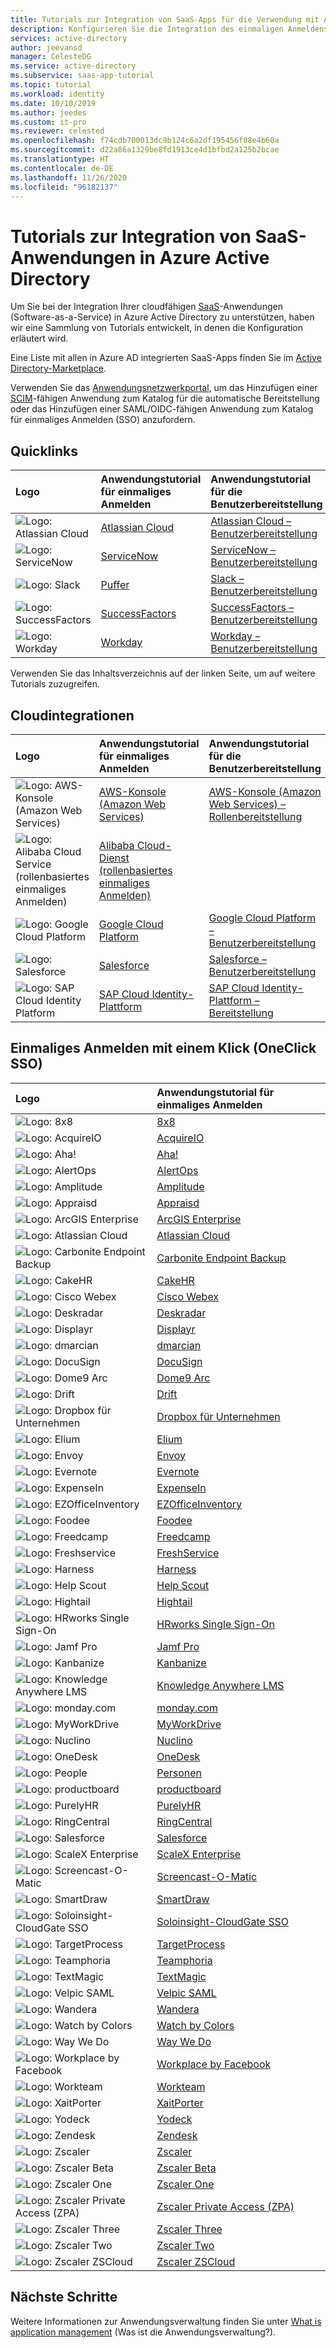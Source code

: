 ```yaml
---
title: Tutorials zur Integration von SaaS-Apps für die Verwendung mit Azure AD | Microsoft-Dokumentation
description: Konfigurieren Sie die Integration des einmaligen Anmeldens für Azure Active Directory in zahlreiche Software-as-a-Service-Anwendungen (SaaS) von Drittanbietern.
services: active-directory
author: jeevansd
manager: CelesteDG
ms.service: active-directory
ms.subservice: saas-app-tutorial
ms.topic: tutorial
ms.workload: identity
ms.date: 10/10/2019
ms.author: jeedes
ms.custom: it-pro
ms.reviewer: celested
ms.openlocfilehash: f74cdb700013dc9b124c6a2df195456f08e4b60a
ms.sourcegitcommit: d22a86a1329be8fd1913ce4d1bfbd2a125b2bcae
ms.translationtype: HT
ms.contentlocale: de-DE
ms.lasthandoff: 11/26/2020
ms.locfileid: "96182137"
---
```

# <a name="tutorials-for-integrating-saas-applications-with-azure-active-directory"></a>Tutorials zur Integration von SaaS-Anwendungen in Azure Active Directory

Um Sie bei der Integration Ihrer cloudfähigen [SaaS](https://azure.microsoft.com/overview/what-is-saas/)-Anwendungen (Software-as-a-Service) in Azure Active Directory zu unterstützen, haben wir eine Sammlung von Tutorials entwickelt, in denen die Konfiguration erläutert wird.

Eine Liste mit allen in Azure AD integrierten SaaS-Apps finden Sie im [Active Directory-Marketplace](https://azuremarketplace.microsoft.com/en-us/marketplace/apps/category/azure-active-directory-apps).

Verwenden Sie das [Anwendungsnetzwerkportal](../develop/v2-howto-app-gallery-listing.md), um das Hinzufügen einer [SCIM](../app-provisioning/use-scim-to-provision-users-and-groups.md)-fähigen Anwendung zum Katalog für die automatische Bereitstellung oder das Hinzufügen einer SAML/OIDC-fähigen Anwendung zum Katalog für einmaliges Anmelden (SSO) anzufordern.

## <a name="quick-links"></a>Quicklinks

| Logo | Anwendungstutorial für einmaliges Anmelden | Anwendungstutorial für die Benutzerbereitstellung |
| :--- | :--- | :--- |
| ![Logo: Atlassian Cloud](./media/tutorial-list/active-directory-saas-atlassian-cloud-tutorial.png)| [Atlassian Cloud](atlassian-cloud-tutorial.md)| [Atlassian Cloud – Benutzerbereitstellung](atlassian-cloud-provisioning-tutorial.md)|
| ![Logo: ServiceNow](./media/tutorial-list/active-directory-saas-servicenow-tutorial.png)| [ServiceNow](servicenow-tutorial.md)|[ServiceNow – Benutzerbereitstellung](servicenow-provisioning-tutorial.md)|
| ![Logo: Slack](./media/tutorial-list/active-directory-saas-slack-tutorial.png)| [Puffer](slack-tutorial.md)|[Slack – Benutzerbereitstellung](slack-provisioning-tutorial.md)|
| ![Logo: SuccessFactors](./media/tutorial-list/active-directory-saas-successfactors-tutorial.png)| [SuccessFactors](successfactors-tutorial.md)| [SuccessFactors – Benutzerbereitstellung](./sap-successfactors-inbound-provisioning-tutorial.md) |
| ![Logo: Workday](./media/tutorial-list/active-directory-saas-workday-tutorial.png)| [Workday](workday-tutorial.md)| [Workday – Benutzerbereitstellung](workday-inbound-tutorial.md)|

Verwenden Sie das Inhaltsverzeichnis auf der linken Seite, um auf weitere Tutorials zuzugreifen.

## <a name="cloud-integrations"></a>Cloudintegrationen

| Logo | Anwendungstutorial für einmaliges Anmelden | Anwendungstutorial für die Benutzerbereitstellung |
| :--- | :--- | :--- |
| ![Logo: AWS-Konsole (Amazon Web Services)](./media/tutorial-list/active-directory-saas-amazon-web-service-tutorial.png)| [AWS-Konsole (Amazon Web Services)](amazon-web-service-tutorial.md)| [AWS-Konsole (Amazon Web Services) – Rollenbereitstellung](amazon-web-service-tutorial.md#configure-azure-ad-sso) |
| ![Logo: Alibaba Cloud Service (rollenbasiertes einmaliges Anmelden)](./media/tutorial-list/active-directory-saas-alibaba-tutorial.png)| [Alibaba Cloud-Dienst (rollenbasiertes einmaliges Anmelden)](alibaba-cloud-service-role-based-sso-tutorial.md)| |
| ![Logo: Google Cloud Platform](./media/tutorial-list/active-directory-saas-google-apps-tutorial.png)| [Google Cloud Platform](google-apps-tutorial.md)| [Google Cloud Platform – Benutzerbereitstellung](google-apps-provisioning-tutorial.md) |
| ![Logo: Salesforce](./media/tutorial-list/active-directory-saas-salesforce-tutorial.png)| [Salesforce](salesforce-tutorial.md)| [Salesforce – Benutzerbereitstellung](salesforce-provisioning-tutorial.md) |
| ![Logo: SAP Cloud Identity Platform](./media/tutorial-list/active-directory-saas-sapboc-tutorial.png)| [SAP Cloud Identity-Plattform](saphana-tutorial.md)|[SAP Cloud Identity-Plattform – Bereitstellung](./sap-cloud-platform-identity-authentication-provisioning-tutorial.md) |

## <a name="oneclick-sso"></a>Einmaliges Anmelden mit einem Klick (OneClick SSO)

| Logo | Anwendungstutorial für einmaliges Anmelden |
| :--- | :--- |
| ![Logo: 8x8](./media/tutorial-list/active-directory-saas-8x8-virtual-office-tutorial.png)| [8x8](8x8virtualoffice-tutorial.md)|
| ![Logo: AcquireIO](./media/tutorial-list/active-directory-saas-acquireio-tutorial.png)| [AcquireIO](acquireio-tutorial.md)|
| ![Logo: Aha!](./media/tutorial-list/active-directory-saas-aha-tutorial.png)| [Aha!](aha-tutorial.md)|
| ![Logo: AlertOps](./media/tutorial-list/active-directory-saas-alertops-tutorial.png)| [AlertOps](alertops-tutorial.md)|
| ![Logo: Amplitude](./media/tutorial-list/active-directory-saas-amplitude-tutorial.png)| [Amplitude](amplitude-tutorial.md)|
| ![Logo: Appraisd](./media/tutorial-list/active-directory-saas-appraisd-tutorial.png)| [Appraisd](appraisd-tutorial.md)|
| ![Logo: ArcGIS Enterprise](./media/tutorial-list/active-directory-saas-arcgisenterprise-tutorial.png)| [ArcGIS Enterprise](arcgisenterprise-tutorial.md)|
| ![Logo: Atlassian Cloud](./media/tutorial-list/active-directory-saas-atlassian-cloud-tutorial.png)| [Atlassian Cloud](atlassian-cloud-tutorial.md)|
| ![Logo: Carbonite Endpoint Backup](./media/tutorial-list/active-directory-saas-carbonite-endpoint-backup-tutorial.png)| [Carbonite Endpoint Backup](carbonite-endpoint-backup-tutorial.md)|
| ![Logo: CakeHR](./media/tutorial-list/active-directory-saas-cakehr-tutorial.png)| [CakeHR](cakehr-tutorial.md)|
| ![Logo: Cisco Webex](./media/tutorial-list/active-directory-saas-cisco-webex-tutorial.png)| [Cisco Webex](cisco-spark-tutorial.md)|
| ![Logo: Deskradar](./media/tutorial-list/active-directory-saas-deskradar-tutorial.png)| [Deskradar](deskradar-tutorial.md)|
| ![Logo: Displayr](./media/tutorial-list/active-directory-saas-displayr-tutorial.png)| [Displayr](displayr-tutorial.md)|
| ![Logo: dmarcian](./media/tutorial-list/active-directory-saas-dmarcian-tutorial.png)| [dmarcian](dmarcian-tutorial.md)|
| ![Logo: DocuSign](./media/tutorial-list/active-directory-saas-docusign-tutorial.png)| [DocuSign](docusign-tutorial.md)|
| ![Logo: Dome9 Arc](./media/tutorial-list/active-directory-saas-dome9arc-tutorial.png)| [Dome9 Arc](dome9arc-tutorial.md)|
| ![Logo: Drift](./media/tutorial-list/active-directory-saas-drift-tutorial.png)| [Drift](drift-tutorial.md)|
| ![Logo: Dropbox für Unternehmen](./media/tutorial-list/active-directory-saas-dropboxforbusiness-tutorial.png)| [Dropbox für Unternehmen](dropboxforbusiness-tutorial.md)|
| ![Logo: Elium](./media/tutorial-list/active-directory-saas-elium-tutorial.png)| [Elium](elium-tutorial.md)|
| ![Logo: Envoy](./media/tutorial-list/active-directory-saas-envoy-tutorial.png)| [Envoy](envoy-tutorial.md)|
| ![Logo: Evernote](./media/tutorial-list/active-directory-saas-evernote-tutorial.png)| [Evernote](evernote-tutorial.md)|
| ![Logo: ExpenseIn](./media/tutorial-list/active-directory-saas-expensein-tutorial.png)| [ExpenseIn](expensein-tutorial.md)|
| ![Logo: EZOfficeInventory](./media/tutorial-list/active-directory-saas-ezofficeinventory-tutorial.png)| [EZOfficeInventory](ezofficeinventory-tutorial.md)|
| ![Logo: Foodee](./media/tutorial-list/active-directory-saas-foodee-tutorial.png)| [Foodee](foodee-tutorial.md)|
| ![Logo: Freedcamp](./media/tutorial-list/active-directory-saas-freedcamp-tutorial.png)| [Freedcamp](freedcamp-tutorial.md)|
| ![Logo: Freshservice](./media/tutorial-list/active-directory-saas-freshservice-tutorial.png)| [FreshService](freshservice-tutorial.md)|
| ![Logo: Harness](./media/tutorial-list/active-directory-saas-harness-tutorial.png)| [Harness](harness-tutorial.md)|
| ![Logo: Help Scout](./media/tutorial-list/active-directory-saas-helpscout-tutorial.png)| [Help Scout](helpscout-tutorial.md)|
| ![Logo: Hightail](./media/tutorial-list/active-directory-saas-hightail-tutorial.png)| [Hightail](hightail-tutorial.md)|
| ![Logo: HRworks Single Sign-On](./media/tutorial-list/active-directory-saas-hrworks-single-sign-on-tutorial.png)| [HRworks Single Sign-On](hrworks-single-sign-on-tutorial.md)|
| ![Logo: Jamf Pro](./media/tutorial-list/active-directory-saas-jamfprosamlconnector-tutorial.png)| [Jamf Pro](jamfprosamlconnector-tutorial.md)|
| ![Logo: Kanbanize](./media/tutorial-list/active-directory-saas-kanbanize-tutorial.png)| [Kanbanize](kanbanize-tutorial.md)|
| ![Logo: Knowledge Anywhere LMS](./media/tutorial-list/active-directory-saas-knowlwdge-anywhere-lms-tutorial.png)| [Knowledge Anywhere LMS](knowledge-anywhere-lms-tutorial.md)|
| ![Logo: monday.com](./media/tutorial-list/active-directory-saas-mondaycom-tutorial.png)| [monday.com](mondaycom-tutorial.md)|
| ![Logo: MyWorkDrive](./media/tutorial-list/active-directory-saas-myworkdrive-tutorial.png)| [MyWorkDrive](myworkdrive-tutorial.md)|
| ![Logo: Nuclino](./media/tutorial-list/active-directory-saas-nuclino-tutorial.png)| [Nuclino](nuclino-tutorial.md)|
| ![Logo: OneDesk](./media/tutorial-list/active-directory-saas-onedesk-tutorial.png)| [OneDesk](onedesk-tutorial.md)|
| ![Logo: People](./media/tutorial-list/active-directory-saas-people-tutorial.png)| [Personen](people-tutorial.md)|
| ![Logo: productboard](./media/tutorial-list/active-directory-saas-productboard-tutorial.png)| [productboard](productboard-tutorial.md)|
| ![Logo: PurelyHR](./media/tutorial-list/active-directory-saas-purelyhr-tutorial.png)| [PurelyHR](purelyhr-tutorial.md)|
| ![Logo: RingCentral](./media/tutorial-list/active-directory-saas-ringcentral-tutorial.png)| [RingCentral](ringcentral-tutorial.md)|
| ![Logo: Salesforce](./media/tutorial-list/active-directory-saas-salesforce-tutorial.png)| [Salesforce](salesforce-tutorial.md)|
| ![Logo: ScaleX Enterprise](./media/tutorial-list/active-directory-saas-scalex-enterprise-tutorial.png)| [ScaleX Enterprise](scalex-enterprise-tutorial.md)|
| ![Logo: Screencast-O-Matic](./media/tutorial-list/active-directory-saas-screencast-tutorial.png)| [Screencast-O-Matic](screencast-tutorial.md)|
| ![Logo: SmartDraw](./media/tutorial-list/active-directory-saas-smartdraw-tutorial.png)| [SmartDraw](smartdraw-tutorial.md)|
| ![Logo: Soloinsight-CloudGate SSO](./media/tutorial-list/active-directory-saas-soloinsight-cloudgate-sso-tutorial.png)| [Soloinsight-CloudGate SSO](soloinsight-cloudgate-sso-tutorial.md)|
| ![Logo: TargetProcess](./media/tutorial-list/active-directory-saas-target-process-tutorial.png)| [TargetProcess](target-process-tutorial.md)|
| ![Logo: Teamphoria](./media/tutorial-list/active-directory-saas-teamphoria-tutorial.png)| [Teamphoria](teamphoria-tutorial.md)|
| ![Logo: TextMagic](./media/tutorial-list/active-directory-saas-textmagic-tutorial.png)| [TextMagic](textmagic-tutorial.md)|
| ![Logo: Velpic SAML](./media/tutorial-list/active-directory-saas-velpicsaml-tutorial.png)| [Velpic SAML](velpicsaml-tutorial.md)|
| ![Logo: Wandera](./media/tutorial-list/active-directory-saas-wandera-tutorial.png)| [Wandera](wandera-tutorial.md)|
| ![Logo: Watch by Colors](./media/tutorial-list/active-directory-saas-watch-by-colors-tutorial.png)| [Watch by Colors](watch-by-colors-tutorial.md)|
| ![Logo: Way We Do](./media/tutorial-list/active-directory-saas-waywedo-tutorial.png)| [Way We Do](waywedo-tutorial.md)|
| ![Logo: Workplace by Facebook](./media/tutorial-list/active-directory-saas-workplacebyfacebook-tutorial.png)| [Workplace by Facebook](workplacebyfacebook-tutorial.md)|
| ![Logo: Workteam](./media/tutorial-list/active-directory-saas-workteam-tutorial.png)| [Workteam](workteam-tutorial.md)|
| ![Logo: XaitPorter](./media/tutorial-list/active-directory-saas-xaitporter-tutorial.png)| [XaitPorter](xaitporter-tutorial.md)|
| ![Logo: Yodeck](./media/tutorial-list/active-directory-saas-yodeck-tutorial.png)| [Yodeck](yodeck-tutorial.md)|  
| ![Logo: Zendesk](./media/tutorial-list/active-directory-saas-zendesk-tutorial.png)| [Zendesk](zendesk-tutorial.md)|  
| ![Logo: Zscaler](./media/tutorial-list/active-directory-saas-zscaler-tutorial.png)| [Zscaler](zscaler-tutorial.md)|
| ![Logo: Zscaler Beta](./media/tutorial-list/active-directory-saas-zscaler-beta-tutorial.png)| [Zscaler Beta](zscaler-beta-tutorial.md)|
| ![Logo: Zscaler One](./media/tutorial-list/active-directory-saas-zscaler-one-tutorial.png)| [Zscaler One](zscaler-one-tutorial.md)|
| ![Logo: Zscaler Private Access (ZPA)](./media/tutorial-list/active-directory-saas-zscalerprivateaccess-tutorial.png)| [Zscaler Private Access (ZPA)](zscalerprivateaccess-tutorial.md)|  
| ![Logo: Zscaler Three](./media/tutorial-list/active-directory-saas-zscaler-three-tutorial.png)| [Zscaler Three](zscaler-three-tutorial.md)|
| ![Logo: Zscaler Two](./media/tutorial-list/active-directory-saas-zscaler-two-tutorial.png)| [Zscaler Two](zscaler-two-tutorial.md)|  
| ![Logo: Zscaler ZSCloud](./media/tutorial-list/active-directory-saas-zscaler-zscloud-tutorial.png)| [Zscaler ZSCloud](zscaler-zscloud-tutorial.md)|

## <a name="next-steps"></a>Nächste Schritte

Weitere Informationen zur Anwendungsverwaltung finden Sie unter [What is application management](../manage-apps/what-is-application-management.md) (Was ist die Anwendungsverwaltung?).